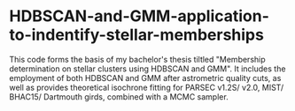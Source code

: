 # HDBSCAN-and-GMM-application-to-indentify-stellar-memberships
This code forms the basis of my bachelor's thesis tiltled "Membership determination on stellar clusters using HDBSCAN and GMM". It includes the employment of both HDBSCAN and GMM after astrometric quality cuts, as well as provides theoretical isochrone fitting for PARSEC v1.2S/ v2.0, MIST/ BHAC15/ Dartmouth girds, combined with a MCMC sampler.
